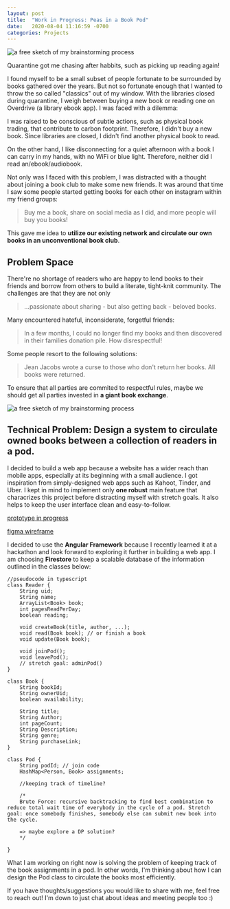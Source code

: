 ```yaml
---
layout: post
title:  "Work in Progress: Peas in a Book Pod"
date:   2020-08-04 11:16:59 -0700
categories: Projects
---
```


![a free sketch of my brainstorming process](../../../../img/landing_page.png)

Quarantine got me chasing after habbits, such as picking up reading again!

I found myself to be a small subset of people fortunate to be surrounded by books gathered over the years. But not so fortunate enough that I wanted to throw the so called "classics" out of my window. With the libraries closed during quarantine, I weigh between buying a new book or reading one on Overdrive (a library ebook app). I was faced with a dilemma:

I was raised to be conscious of subtle actions, such as physical book trading, that contribute to carbon footprint. Therefore, I didn't buy a new book. Since libraries are closed, I didn't find another physical book to read.

On the other hand, I like disconnecting for a quiet afternoon with a book I can carry in my hands, with no WiFi or blue light. Therefore, neither did I read an/ebook/audiobook.

Not only was I faced with this problem, I was distracted with a thought about joining a book club to make some new friends. It was around that time I saw some people started getting books for each other on instagram within my friend groups: 

> Buy me a book, share on social media as I did, and more people will buy you books!

This gave me idea to **utilize our existing network and  circulate our own books in an unconventional book club**.


## Problem Space

There're no shortage of readers who are happy to lend books to their friends and borrow from others to build a literate, tight-knit community. The challenges are that they are not only

> ...passionate about sharing - but also getting back - beloved books.

Many encountered hateful, inconsiderate, forgetful friends:
> In a few months, I could no longer find my books and then discovered in their families donation pile. How disrespectful!

Some people resort to the following solutions:

> Jean Jacobs wrote a curse to those who don't return her books. All books were returned.

To ensure that all parties are commited to respectful rules, maybe we should get all parties invested in **a giant book exchange**.

![a free sketch of my brainstorming process](../../../../img/whiteboard_brainstorm.png)

## Technical Problem: Design a system to circulate owned books between a collection of readers in a pod.

I decided to build a web app because a website has a wider reach than mobile apps, especially at its beginning with a small audience. I got inspiration from simply-designed web apps such as Kahoot, Tinder, and Uber. I kept in mind to implement only **one robust** main feature that characrizes this project before distracting myself with stretch goals. It also helps to keep the user interface clean and easy-to-follow.

[prototype in progress](https://www.figma.com/proto/y1203BjQzYBTxTdXYUfkvM/Peas-in-a-Book-Pod?node-id=22%3A0&scaling=scale-down)

[figma wireframe](https://www.figma.com/file/y1203BjQzYBTxTdXYUfkvM/Peas-in-a-Book-Pod?node-id=0%3A1)

I decided to use the **Angular Framework** because I recently learned it at a hackathon and look forward to exploring it further in building a web app. I am choosing **Firestore** to keep a scalable database of the information outlined in the classes below:

```
//pseudocode in typescript
class Reader {
    String uid;
    String name;
    ArrayList<Book> book;
    int pagesReadPerDay;
    boolean reading;

    void createBook(title, author, ...);
    void read(Book book); // or finish a book
    void update(Book book);

    void joinPod();
    void leavePod();
    // stretch goal: adminPod()
}

class Book {
    String bookId;
    String ownerUid;
    boolean availability;

    String title;
    String Author;
    int pageCount;
    String Description;
    String genre;
    String purchaseLink;
}

class Pod {
    String podId; // join code
    HashMap<Person, Book> assignments;
    
    //keeping track of timeline? 

    /* 
    Brute Force: recursive backtracking to find best combination to reduce total wait time of everybody in the cycle of a pod. Stretch goal: once somebody finishes, somebody else can submit new book into the cycle.

    => maybe explore a DP solution?
    */

}

```
What I am working on right now is solving the problem of keeping track of the book assignments in a pod. In other words, I'm thinking about how I can design the Pod class to circulate the books most efficiently.

If you have thoughts/suggestions you would like to share with me, feel free to reach out! I'm down to just chat about ideas and meeting people too :)
 